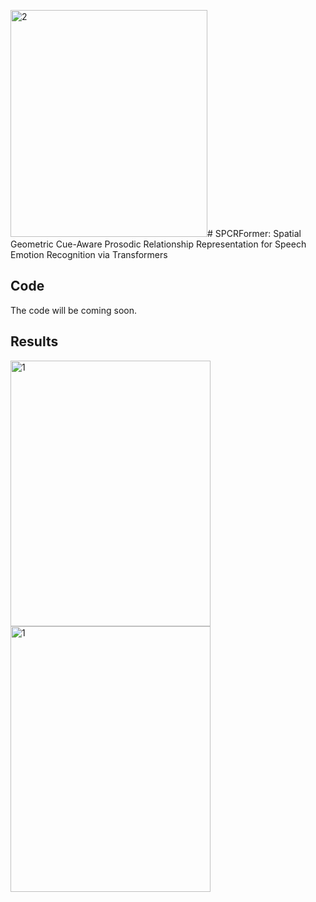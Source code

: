 <img width="315" height="363" alt="2" src="https://github.com/user-attachments/assets/e56d50ef-99ed-483b-a260-46c694679929" /># SPCRFormer:  Spatial Geometric Cue-Aware  Prosodic Relationship Representation for Speech Emotion Recognition via  Transformers

## Code

The code will be coming soon.

## Results

<img width="320" height="425" alt="1" src="https://github.com/user-attachments/assets/8efb00ff-fe24-445c-b407-e860706036ff" />

<img width="320" height="425" alt="1" src="https://github.com/user-attachments/assets/1afe805b-fd08-4fa5-879c-0ca21a63f2b5" />

